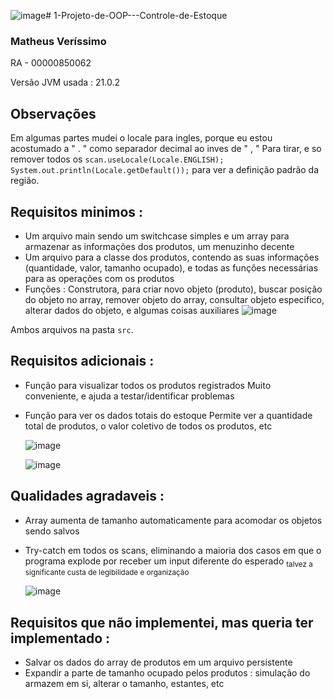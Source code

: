 ![image](https://github.com/nodemi-alt/1-Projeto-de-OOP---Controle-de-Estoque/assets/163960947/2287d5bf-8c04-413b-bf04-78cdf2204bfa)# 1-Projeto-de-OOP---Controle-de-Estoque
### Matheus Veríssimo 
RA - 00000850062  

Versão JVM usada : 21.0.2

## Observações
Em algumas partes mudei o locale para ingles, porque eu estou acostumado a " . " como separador decimal ao inves de " , "
Para tirar, e so remover todos os `scan.useLocale(Locale.ENGLISH); `
`System.out.println(Locale.getDefault());` para ver a definição padrão da região.


     
  
## Requisitos minimos :
- Um arquivo main sendo um switchcase simples e um array para armazenar as informações dos produtos, um menuzinho decente
- Um arquivo para a classe dos produtos, contendo as suas informações (quantidade, valor, tamanho ocupado), e todas as funções necessárias para as operações com os produtos
- Funções : Construtora, para criar novo objeto (produto), buscar posição do objeto no array, remover objeto do array, consultar objeto especifico, alterar dados do objeto, e algumas coisas auxiliares
  ![image](https://github.com/nodemi-alt/1-Projeto-de-OOP---Controle-de-Estoque/assets/163960947/c1b1b793-3085-406c-934b-6d0c17bc7cb8)

Ambos arquivos na pasta `src`.

## Requisitos adicionais :
- Função para visualizar todos os produtos registrados
  Muito conveniente, e ajuda a testar/identificar problemas
- Função para ver os dados totais do estoque
  Permite ver a quantidade total de produtos, o valor coletivo de todos os produtos, etc
  
  ![image](https://github.com/nodemi-alt/1-Projeto-de-OOP---Controle-de-Estoque/assets/163960947/fa33e408-01d9-486a-a791-c509a20bfb79)
  
  ![image](https://github.com/nodemi-alt/1-Projeto-de-OOP---Controle-de-Estoque/assets/163960947/820cdd9f-b32a-4851-905f-2f0cd24995ff)



## Qualidades agradaveis :
- Array aumenta de tamanho automaticamente para acomodar os objetos sendo salvos
- Try-catch em todos os scans, eliminando a maioria dos casos em que o programa explode por receber um input diferente do esperado <sub> talvez a significante custa de legibilidade e organização </sub>

  ![image](https://github.com/nodemi-alt/1-Projeto-de-OOP---Controle-de-Estoque/assets/163960947/5cd96e2c-3d60-4959-839e-1a5292d91a98)

## Requisitos que não implementei, mas queria ter implementado :
- Salvar os dados do array de produtos em um arquivo persistente
- Expandir a parte de tamanho ocupado pelos produtos : simulação do armazem em si, alterar o tamanho, estantes, etc 
